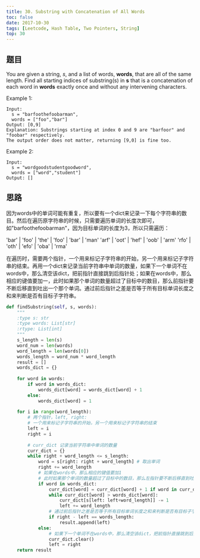 ```yaml
---
title: 30. Substring with Concatenation of All Words
toc: false
date: 2017-10-30
tags: [Leetcode, Hash Table, Two Pointers, String]
top: 30
---
```



## 题目

You are given a string, *s*, and a list of words, **words**, that are all of the same length. Find all starting indices of substring(s) in **s** that is a concatenation of each word in **words** exactly once and without any intervening characters.

Example 1:

```
Input:
  s = "barfoothefoobarman",
  words = ["foo","bar"]
Output: [0,9]
Explanation: Substrings starting at index 0 and 9 are "barfoor" and "foobar" respectively.
The output order does not matter, returning [9,0] is fine too.
```

Example 2:

```
Input:
  s = "wordgoodstudentgoodword",
  words = ["word","student"]
Output: []
```

## 思路

因为words中的单词可能有重复，所以要有一个dict来记录一下每个字符串的数目。然后在遍历原字符串的时候，只需要遍历单词的长度次即可，如"barfoothefoobarman"，因为目标单词的长度为3，所以只需遍历：

'bar' | 'foo' | 'the' | 'foo' | 'bar' | 'man'
'arf' | 'oot' | 'hef' | 'oob' | 'arm'
'rfo' | 'oth' | 'efo' | 'oba' | 'rma'

在遍历时，需要两个指针，一个用来标记子字符串的开始，另一个用来标记子字符串的结束。再用一个dict来记录当前字符串中单词的数量，如果下一个单词不在words中，那么清空该dict，把前指针直接跳到后指针处；如果在words中，那么相应的键值要加一，此时如果那个单词的数量超过了目标中的数目，那么前指针要不断后移直到吐出一个那个单词。通过前后指针之差是否等于所有目标单词长度之和来判断是否有目标子字符串。

```python
def findSubstring(self, s, words):
    """
    :type s: str
    :type words: List[str]
    :rtype: List[int]
    """
    s_length = len(s)
    word_num = len(words)
    word_length = len(words[0])
    words_length = word_num * word_length
    result = []
    words_dict = {}
    
    for word in words:
        if word in words_dict:
            words_dict[word] = words_dict[word] + 1
        else:
            words_dict[word] = 1
            
    for i in range(word_length):
        # 两个指针，left, right:
        # 一个用来标记子字符串的开始，另一个用来标记子字符串的结束
        left = i
        right = i
        
        # curr_dict 记录当前字符串中单词的数量
        curr_dict = {}
        while right + word_length <= s_length:
            word = s[right: right + word_length] # 取出单词
            right += word_length
            # 如果在words中，那么相应的键值要加1
            # 此时如果那个单词的数量超过了目标中的数目，那么左指针要不断后移直到吐出一个那个单词。
            if word in words_dict:
                curr_dict[word] = curr_dict[word] + 1 if word in curr_dict else 1
                while curr_dict[word] > words_dict[word]:
                    curr_dict[s[left: left+word_length]] -= 1
                    left += word_length
                # 通过前后指针之差是否等于所有目标单词长度之和来判断是否有目标子字符串。
                if right - left == words_length:
                    result.append(left)
            else:
                # 如果下一个单词不在words中，那么清空该dict，把前指针直接跳到后指针处
                curr_dict.clear()
                left = right
    return result
```

